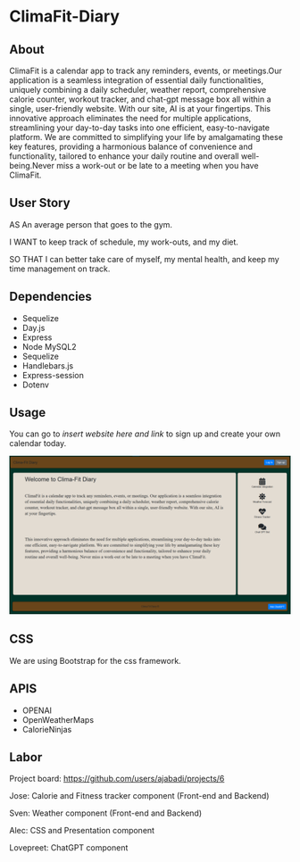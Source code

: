 # ClimaFit-Diary

## About

ClimaFit is a calendar app to track any reminders, events, or meetings.Our application is a seamless integration of essential daily functionalities, uniquely combining a daily scheduler, weather report, comprehensive calorie counter, workout tracker, and chat-gpt message box all within a single, user-friendly website. With our site, AI is at your fingertips. This innovative approach eliminates the need for multiple applications, streamlining your day-to-day tasks into one efficient, easy-to-navigate platform. We are committed to simplifying your life by amalgamating these key features, providing a harmonious balance of convenience and functionality, tailored to enhance your daily routine and overall well-being.Never miss a work-out or be late to a meeting when you have ClimaFit.

## User Story

AS An average person that goes to the gym.

I WANT to keep track of schedule, my work-outs, and my diet.

SO THAT I can better take care of myself, my mental health, and keep my time management on track.

## Dependencies

- Sequelize
- Day.js
- Express
- Node MySQL2
- Sequelize
- Handlebars.js
- Express-session
- Dotenv

## Usage

You can go to *insert website here and link* to sign up and create your own calendar today.

![IMG of Webpage](./images/climasc.png)

## CSS

We are using Bootstrap for the css framework.

## APIS

- OPENAI
- OpenWeatherMaps
- CalorieNinjas

## Labor

Project board: https://github.com/users/ajabadi/projects/6

Jose: Calorie and Fitness tracker component (Front-end and Backend)

Sven: Weather component (Front-end and Backend)

Alec: CSS and Presentation component

Lovepreet: ChatGPT component